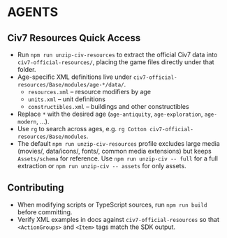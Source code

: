 # AGENTS

## Civ7 Resources Quick Access
- Run `npm run unzip-civ-resources` to extract the official Civ7 data into `civ7-official-resources/`, placing the game files directly under that folder.
- Age-specific XML definitions live under `civ7-official-resources/Base/modules/age-*/data/`.
  - `resources.xml` – resource modifiers by age
  - `units.xml` – unit definitions
  - `constructibles.xml` – buildings and other constructibles
- Replace `*` with the desired age (`age-antiquity`, `age-exploration`, `age-modern`, ...).
- Use `rg` to search across ages, e.g. `rg Cotton civ7-official-resources/Base/modules`.
- The default `npm run unzip-civ-resources` profile excludes large media (movies/, data/icons/, fonts/, common media extensions) but keeps `Assets/schema` for reference. Use `npm run unzip-civ -- full` for a full extraction or `npm run unzip-civ -- assets` for only assets.

## Contributing
- When modifying scripts or TypeScript sources, run `npm run build` before committing.
- Verify XML examples in docs against `civ7-official-resources` so that `<ActionGroups>` and `<Item>` tags match the SDK output.
